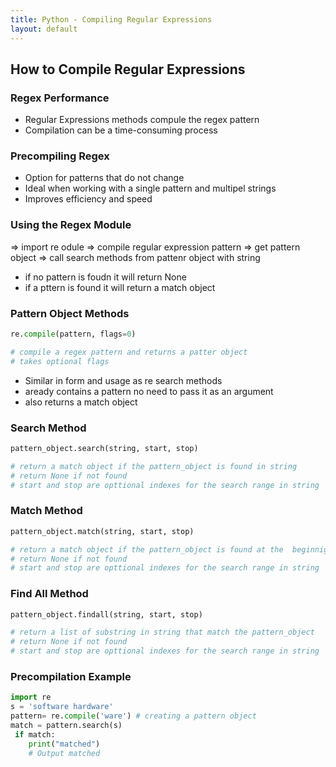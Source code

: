 ```yaml
---
title: Python - Compiling Regular Expressions
layout: default
---
```


## How to Compile Regular Expressions

### Regex Performance

* Regular Expressions methods compule the regex pattern
* Compilation can be a time-consuming process

### Precompiling Regex

* Option for patterns that do not change
* Ideal when working with a single pattern and multipel strings
* Improves efficiency and speed

### Using the Regex Module

=> import re odule => compile regular expression pattern => get pattern object => call search methods from pattenr object with string

* if no pattern is foudn it will return None
* if a pttern is found it will return a match object 

### Pattern Object Methods

```python
re.compile(pattern, flags=0)

# compile a regex pattern and returns a patter object
# takes optional flags
```

* Similar in form and usage as re search methods
* aready contains a pattern no need to pass it as an argument
* also returns a match object

### Search Method

```python
pattern_object.search(string, start, stop)

# return a match object if the pattern_object is found in string
# return None if not found
# start and stop are opttional indexes for the search range in string
```

### Match Method

```python
pattern_object.match(string, start, stop)

# return a match object if the pattern_object is found at the  beginnign of a  string
# return None if not found
# start and stop are opttional indexes for the search range in string
```

### Find All Method

```python
pattern_object.findall(string, start, stop)

# return a list of substring in string that match the pattern_object
# return None if not found
# start and stop are opttional indexes for the search range in string
```

### Precompilation Example

```python
import re
s = 'software hardware'
pattern= re.compile('ware') # creating a pattern object 
match = pattern.search(s)
 if match:
    print("matched")
    # Output matched
```



```python

```

